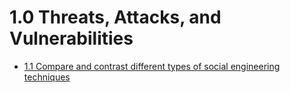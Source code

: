 # 1.0 Threats, Attacks, and Vulnerabilities

* [1.1 Compare and contrast different types of social engineering techniques](1.1-compare-and-contrast-different-types-of-social-engineering-techniques.md)